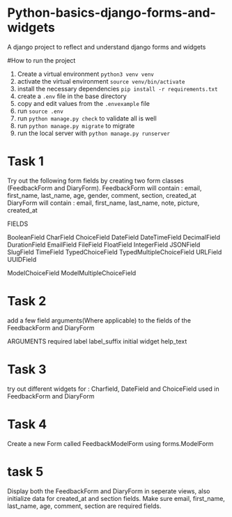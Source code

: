 # Python-basics-django-forms-and-widgets
A django project to reflect and understand django forms and widgets

#How to run the project
1. Create a virtual environment `python3 venv venv`
2. activate the virtual environment `source venv/bin/activate`
3. install the necessary dependencies `pip install -r requirements.txt`
4. create a `.env` file in the base directory
5. copy and edit values from the `.envexample` file
6. run `source .env`
7. run `python manage.py check` to validate all is well
8. run `python manage.py migrate` to migrate
9. run the local server with `python manage.py runserver`

# Task 1
Try out the following form fields by creating two form classes (FeedbackForm and DiaryForm).
FeedbackForm will contain : email, first_name, last_name, age, gender, comment, section, created_at
DiaryForm will contain : email, first_name, last_name, note, picture, created_at

FIELDS

BooleanField
CharField
ChoiceField
DateField
DateTimeField
DecimalField
DurationField
EmailField
FileField
FloatField
IntegerField
JSONField
SlugField
TimeField
TypedChoiceField
TypedMultipleChoiceField
URLField
UUIDField


ModelChoiceField
ModelMultipleChoiceField


# Task 2
add a few field arguments(Where applicable) to the fields of the FeedbackForm and DiaryForm

ARGUMENTS 
required
label
label_suffix
initial
widget
help_text

# Task 3
try out different widgets for :
Charfield, DateField and ChoiceField used in FeedbackForm and DiaryForm

# Task 4

Create a new Form called FeedbackModelForm using forms.ModelForm

# task 5
Display both the FeedbackForm and DiaryForm in seperate views, also initialize data for 
created_at and section fields. Make sure email, first_name, last_name, age, comment, section are required fields.